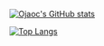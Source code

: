 [![Ojaoc's GitHub stats](https://github-readme-stats.vercel.app/api?username=ojaoc&theme=vue)](https://github.com/anuraghazra/github-readme-stats)

[![Top Langs](https://github-readme-stats.vercel.app/api/top-langs/?username=ojaoc&hide=html,java)](https://github.com/anuraghazra/github-readme-stats)
